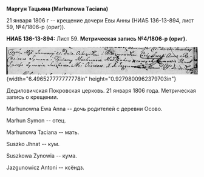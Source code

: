 **Маргун Тацьяна (Marhunowa Taciana)**

21 января 1806 г -- крещение дочери Евы Анны (НИАБ 136-13-894, лист 59,
№4/1806-р (ориг)).

**НИАБ 136-13-894:** Лист 59. **Метрическая запись №4/1806-р (ориг).**

![](./media/4aa7d2ccfa9360b7e43a3b2d22f4e24b2b2f7541.png){width="6.496527777777778in"
height="0.9279800962379703in"}

Дедиловичская Покровская церковь. 21 января 1806 года. Метрическая
запись о крещении.

Marhunowna Ewa Anna -- дочь родителей с деревни Осовo.

Marhun Symon -- отец.

Marhunowa Taciana -- мать.

Suszko Jhnat -- кум.

Suszkowa Zynowia -- кума.

Jazgunowicz Antoni -- ксёндз.
